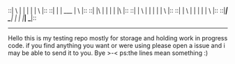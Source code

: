 ::|      \ |  |  | |  |      \    |::
::|       \|  |  ___  |       \   |::
::|   |\      |  | |  |   |\      |::
::|   | \     |  | |  |   | \     |::
::|   |  \    |  | |  |   |  \    |::
::|___|   \___|  | |  |___|   \___|::
_____________________________________
Hello this is my testing repo mostly
for storage and holding work in progress code. if you find anything you
want or were using please open a issue
and i may be able to send it to you.
Bye >-< ps:the lines mean something :)
